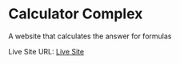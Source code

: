 # Calculator Complex
A website that calculates the answer for formulas

Live Site URL: [Live Site](https://calculator-complex.netlify.app/)
